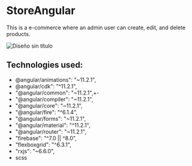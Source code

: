 # StoreAngular

This is a e-commerce where an admin user can create, edit, and delete products. 

![Diseño sin título](https://user-images.githubusercontent.com/63525613/111919470-2821f000-8a58-11eb-816d-28c8a197ab0b.png)

## Technologies used:
 - @angular/animations": "~11.2.1",
 - @angular/cdk": "^11.2.1",
 - "@angular/common": "~11.2.1",+- 
 - "@angular/compiler": "~11.2.1",
 - "@angular/core": "~11.2.1",
 - "@angular/fire": "^6.1.4",
 - "@angular/forms": "~11.2.1",
 - "@angular/material": "^11.2.1",
 - "@angular/router": "~11.2.1",
 - "firebase": "^7.0 || ^8.0",
 - "flexboxgrid": "^6.3.1",
 - "rxjs": "~6.6.0",
 - scss 
